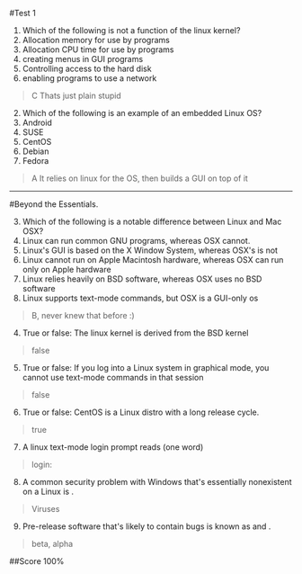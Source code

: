 #Test 1
1. Which of the following is not a function of the linux kernel?
  1. Allocation memory for use by programs
  2. Allocation CPU time for use by programs
  3. creating menus in GUI programs
  4. Controlling access to the hard disk
  5. enabling programs to use a network

>C Thats just plain stupid

2. Which of the following is an example of an embedded Linux OS?
  1. Android
  2. SUSE
  3. CentOS
  4. Debian
  5. Fedora
  
>A It relies on linux for the OS, then builds a GUI on top of it

----

#Beyond the Essentials.

3. Which of the following is a notable difference between Linux and Mac OSX?
  1. Linux can run common GNU programs, whereas OSX cannot.
  2. Linux's GUI is based on the X Window System, whereas OSX's is not
  3. Linux cannot run on Apple Macintosh hardware, whereas OSX can run only on Apple hardware
  4. Linux relies heavily on BSD software, whereas OSX uses no BSD software
  5. Linux supports text-mode commands, but OSX is a GUI-only os
  
>B, never knew that before :)

4. True or false: The linux kernel is derived from the BSD kernel

>false

5. True or false: If you log into a Linux system in graphical mode, you cannot use text-mode commands in that session

>false

6. True or false: CentOS is a Linux distro with a long release cycle.

>true

7. A linux text-mode login prompt reads         (one word)

>login:

8. A common security problem with Windows that's essentially nonexistent on a Linux is            .

>Viruses

9. Pre-release software that's likely to contain bugs is known as             and       .

>beta, alpha


##Score
100%
